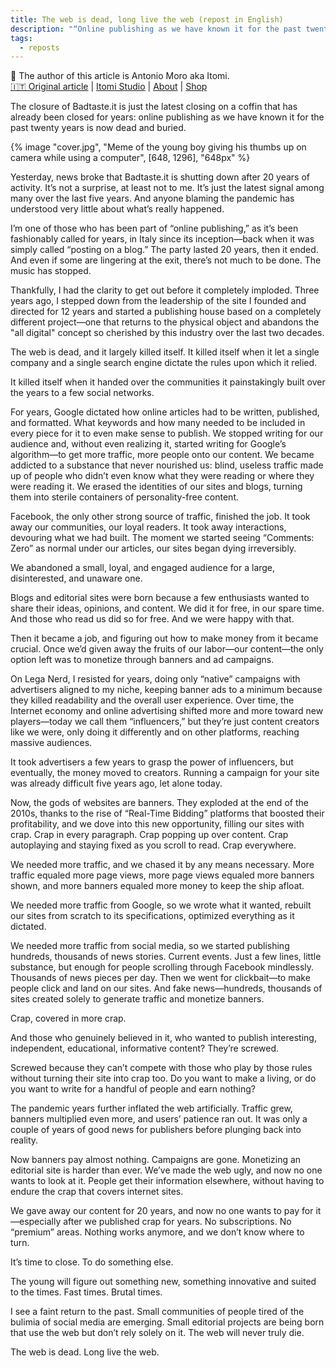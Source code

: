 ```yaml
---
title: The web is dead, long live the web (repost in English)
description: "“Online publishing as we have known it for the past twenty years is now dead and buried”. Reposting an article from my friend Antonio Moro aka Itomi, one of those who has been part of “online publishing” in Italy since the early days."
tags:
  - reposts
---
```


👀 The author of this article is Antonio Moro aka Itomi.
<br>[🇮🇹 Original article](https://www.clickbaiting.it/p/il-web-e-morto-lunga-vita-al-web) | [Itomi Studio](https://itomi.studio/) | [About](https://itomi.studio/about/) | [Shop](https://itomi.shop/)

The closure of Badtaste.it is just the latest closing on a coffin that has already been closed for years: online publishing as we have known it for the past twenty years is now dead and buried.

{% image "cover.jpg", "Meme of the young boy giving his thumbs up on camera while using a computer", [648, 1296], "648px" %}

Yesterday, news broke that Badtaste.it is shutting down after 20 years of activity. It’s not a surprise, at least not to me. It’s just the latest signal among many over the last five years. And anyone blaming the pandemic has understood very little about what’s really happened.

I’m one of those who has been part of “online publishing,” as it’s been fashionably called for years, in Italy since its inception—back when it was simply called “posting on a blog.” The party lasted 20 years, then it ended. And even if some are lingering at the exit, there’s not much to be done. The music has stopped.

Thankfully, I had the clarity to get out before it completely imploded. Three years ago, I stepped down from the leadership of the site I founded and directed for 12 years and started a publishing house based on a completely different project—one that returns to the physical object and abandons the "all digital" concept so cherished by this industry over the last two decades.

The web is dead, and it largely killed itself. It killed itself when it let a single company and a single search engine dictate the rules upon which it relied.

It killed itself when it handed over the communities it painstakingly built over the years to a few social networks.

For years, Google dictated how online articles had to be written, published, and formatted. What keywords and how many needed to be included in every piece for it to even make sense to publish. We stopped writing for our audience and, without even realizing it, started writing for Google’s algorithm—to get more traffic, more people onto our content. We became addicted to a substance that never nourished us: blind, useless traffic made up of people who didn’t even know what they were reading or where they were reading it. We erased the identities of our sites and blogs, turning them into sterile containers of personality-free content.

Facebook, the only other strong source of traffic, finished the job. It took away our communities, our loyal readers. It took away interactions, devouring what we had built. The moment we started seeing “Comments: Zero” as normal under our articles, our sites began dying irreversibly.

We abandoned a small, loyal, and engaged audience for a large, disinterested, and unaware one.

Blogs and editorial sites were born because a few enthusiasts wanted to share their ideas, opinions, and content. We did it for free, in our spare time. And those who read us did so for free. And we were happy with that.

Then it became a job, and figuring out how to make money from it became crucial. Once we’d given away the fruits of our labor—our content—the only option left was to monetize through banners and ad campaigns.

On Lega Nerd, I resisted for years, doing only “native” campaigns with advertisers aligned to my niche, keeping banner ads to a minimum because they killed readability and the overall user experience. Over time, the Internet economy and online advertising shifted more and more toward new players—today we call them “influencers,” but they’re just content creators like we were, only doing it differently and on other platforms, reaching massive audiences.

It took advertisers a few years to grasp the power of influencers, but eventually, the money moved to creators. Running a campaign for your site was already difficult five years ago, let alone today.

Now, the gods of websites are banners. They exploded at the end of the 2010s, thanks to the rise of “Real-Time Bidding” platforms that boosted their profitability, and we dove into this new opportunity, filling our sites with crap. Crap in every paragraph. Crap popping up over content. Crap autoplaying and staying fixed as you scroll to read. Crap everywhere.

We needed more traffic, and we chased it by any means necessary. More traffic equaled more page views, more page views equaled more banners shown, and more banners equaled more money to keep the ship afloat.

We needed more traffic from Google, so we wrote what it wanted, rebuilt our sites from scratch to its specifications, optimized everything as it dictated.

We needed more traffic from social media, so we started publishing hundreds, thousands of news stories. Current events. Just a few lines, little substance, but enough for people scrolling through Facebook mindlessly. Thousands of news pieces per day. Then we went for clickbait—to make people click and land on our sites. And fake news—hundreds, thousands of sites created solely to generate traffic and monetize banners.

Crap, covered in more crap.

And those who genuinely believed in it, who wanted to publish interesting, independent, educational, informative content? They’re screwed.

Screwed because they can’t compete with those who play by those rules without turning their site into crap too. Do you want to make a living, or do you want to write for a handful of people and earn nothing?

The pandemic years further inflated the web artificially. Traffic grew, banners multiplied even more, and users’ patience ran out. It was only a couple of years of good news for publishers before plunging back into reality.

Now banners pay almost nothing. Campaigns are gone. Monetizing an editorial site is harder than ever. We’ve made the web ugly, and now no one wants to look at it. People get their information elsewhere, without having to endure the crap that covers internet sites.

We gave away our content for 20 years, and now no one wants to pay for it—especially after we published crap for years. No subscriptions. No “premium” areas. Nothing works anymore, and we don’t know where to turn.

It’s time to close. To do something else.

The young will figure out something new, something innovative and suited to the times. Fast times. Brutal times.

I see a faint return to the past. Small communities of people tired of the bulimia of social media are emerging. Small editorial projects are being born that use the web but don’t rely solely on it. The web will never truly die.

The web is dead. Long live the web.